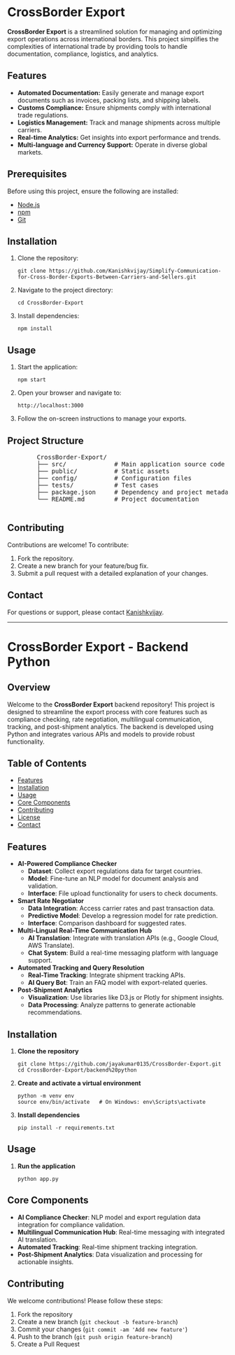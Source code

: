 <!DOCTYPE html>
<html lang="en">
<head>
    <meta charset="UTF-8">
    <meta name="viewport" content="width=device-width, initial-scale=1.0">
</head>
<body>
    <h1>CrossBorder Export</h1>
    <p><strong>CrossBorder Export</strong> is a streamlined solution for managing and optimizing export operations across international borders. This project simplifies the complexities of international trade by providing tools to handle documentation, compliance, logistics, and analytics.</p>

  <h2>Features</h2>
    <ul>
        <li><strong>Automated Documentation:</strong> Easily generate and manage export documents such as invoices, packing lists, and shipping labels.</li>
        <li><strong>Customs Compliance:</strong> Ensure shipments comply with international trade regulations.</li>
        <li><strong>Logistics Management:</strong> Track and manage shipments across multiple carriers.</li>
        <li><strong>Real-time Analytics:</strong> Get insights into export performance and trends.</li>
        <li><strong>Multi-language and Currency Support:</strong> Operate in diverse global markets.</li>
    </ul>

  <h2>Prerequisites</h2>
    <p>Before using this project, ensure the following are installed:</p>
    <ul>
        <li><a href="https://nodejs.org/">Node.js</a></li>
        <li><a href="https://www.npmjs.com/">npm</a></li>
        <li><a href="https://git-scm.com/">Git</a></li>
    </ul>

  <h2>Installation</h2>
    <ol>
        <li>Clone the repository:
            <pre><code>git clone https://github.com/Kanishkvijay/Simplify-Communication-for-Cross-Border-Exports-Between-Carriers-and-Sellers.git</code></pre>
        </li>
        <li>Navigate to the project directory:
            <pre><code>cd CrossBorder-Export</code></pre>
        </li>
        <li>Install dependencies:
            <pre><code>npm install</code></pre>
        </li>
    </ol>

  <h2>Usage</h2>
    <ol>
        <li>Start the application:
            <pre><code>npm start</code></pre>
        </li>
        <li>Open your browser and navigate to:
            <pre><code>http://localhost:3000</code></pre>
        </li>
        <li>Follow the on-screen instructions to manage your exports.</li>
    </ol>

  <h2>Project Structure</h2>
    <pre>
        CrossBorder-Export/
        ├── src/             # Main application source code
        ├── public/          # Static assets
        ├── config/          # Configuration files
        ├── tests/           # Test cases
        ├── package.json     # Dependency and project metadata
        └── README.md        # Project documentation
    </pre>

  <h2>Contributing</h2>
    <p>Contributions are welcome! To contribute:</p>
    <ol>
        <li>Fork the repository.</li>
        <li>Create a new branch for your feature/bug fix.</li>
        <li>Submit a pull request with a detailed explanation of your changes.</li>
    </ol>

  <h2>Contact</h2>
    <p>For questions or support, please contact <a href="https://github.com/Kanishkvijay">Kanishkvijay</a>.</p>

  <hr>

   <h1>CrossBorder Export - Backend Python</h1>
    <h2>Overview</h2>
    <p>Welcome to the <strong>CrossBorder Export</strong> backend repository! This project is designed to streamline the export process with core features such as compliance checking, rate negotiation, multilingual communication, tracking, and post-shipment analytics. The backend is developed using Python and integrates various APIs and models to provide robust functionality.</p>
    
   <h2>Table of Contents</h2>
    <ul>
        <li><a href="#features">Features</a></li>
        <li><a href="#installation">Installation</a></li>
        <li><a href="#usage">Usage</a></li>
        <li><a href="#core-components">Core Components</a></li>
        <li><a href="#contributing">Contributing</a></li>
        <li><a href="#license">License</a></li>
        <li><a href="#contact">Contact</a></li>
    </ul>
    
  <h2 id="features">Features</h2>
    <ul>
        <li><strong>AI-Powered Compliance Checker</strong>
            <ul>
                <li><strong>Dataset</strong>: Collect export regulations data for target countries.</li>
                <li><strong>Model</strong>: Fine-tune an NLP model for document analysis and validation.</li>
                <li><strong>Interface</strong>: File upload functionality for users to check documents.</li>
            </ul>
        </li>
        <li><strong>Smart Rate Negotiator</strong>
            <ul>
                <li><strong>Data Integration</strong>: Access carrier rates and past transaction data.</li>
                <li><strong>Predictive Model</strong>: Develop a regression model for rate prediction.</li>
                <li><strong>Interface</strong>: Comparison dashboard for suggested rates.</li>
            </ul>
        </li>
        <li><strong>Multi-Lingual Real-Time Communication Hub</strong>
            <ul>
                <li><strong>AI Translation</strong>: Integrate with translation APIs (e.g., Google Cloud, AWS Translate).</li>
                <li><strong>Chat System</strong>: Build a real-time messaging platform with language support.</li>
            </ul>
        </li>
        <li><strong>Automated Tracking and Query Resolution</strong>
            <ul>
                <li><strong>Real-Time Tracking</strong>: Integrate shipment tracking APIs.</li>
                <li><strong>AI Query Bot</strong>: Train an FAQ model with export-related queries.</li>
            </ul>
        </li>
        <li><strong>Post-Shipment Analytics</strong>
            <ul>
                <li><strong>Visualization</strong>: Use libraries like D3.js or Plotly for shipment insights.</li>
                <li><strong>Data Processing</strong>: Analyze patterns to generate actionable recommendations.</li>
            </ul>
        </li>
    </ul>
    
  <h2 id="installation">Installation</h2>
    <ol>
        <li><strong>Clone the repository</strong>
            <pre><code>git clone https://github.com/jayakumar0135/CrossBorder-Export.git
cd CrossBorder-Export/backend%20python
</code></pre>
        </li>
        <li><strong>Create and activate a virtual environment</strong>
            <pre><code>python -m venv env
source env/bin/activate   # On Windows: env\Scripts\activate
</code></pre>
        </li>
        <li><strong>Install dependencies</strong>
            <pre><code>pip install -r requirements.txt
</code></pre>
        </li>
    </ol>
    
  <h2 id="usage">Usage</h2>
    <ol>
        <li><strong>Run the application</strong>
            <pre><code>python app.py
</code></pre>
        </li>
    </ol>
    
  <h2 id="core-components">Core Components</h2>
    <ul>
        <li><strong>AI Compliance Checker</strong>: NLP model and export regulation data integration for compliance validation.</li>
        <li><strong>Multilingual Communication Hub</strong>: Real-time messaging with integrated AI translation.</li>
        <li><strong>Automated Tracking</strong>: Real-time shipment tracking integration.</li>
        <li><strong>Post-Shipment Analytics</strong>: Data visualization and processing for actionable insights.</li>
    </ul>
    
   <h2 id="contributing">Contributing</h2>
    <p>We welcome contributions! Please follow these steps:</p>
    <ol>
        <li>Fork the repository</li>
        <li>Create a new branch (<code>git checkout -b feature-branch</code>)</li>
        <li>Commit your changes (<code>git commit -am 'Add new feature'</code>)</li>
        <li>Push to the branch (<code>git push origin feature-branch</code>)</li>
        <li>Create a Pull Request</li>
    </ol>
